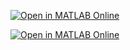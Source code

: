 [![Open in MATLAB Online](https://www.mathworks.com/images/responsive/global/open-in-matlab-online.svg)](https://matlab.mathworks.com/open/github/v1?repo=kmehtamw/testmw.git&file=untitled2.m&line=1)

[![Open in MATLAB Online](https://www.mathworks.com/images/responsive/global/open-in-matlab-online.svg)](https://matlab.mathworks.com/open/github/v1?repo=kmehtamw/testmw.git&file=untitled.mlx&line=1)